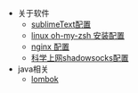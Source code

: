 * 关于软件
    * [sublimeText配置](softwares/sublimeText)
    * [linux oh-my-zsh 安装配置](softwares/oh-my-zsh)
    * [nginx 配置](softwares/xx-nginx)
    * [科学上网shadowsocks配置](softwares/shadowsocks)
* java相关
    * [lombok](java/lombok)
